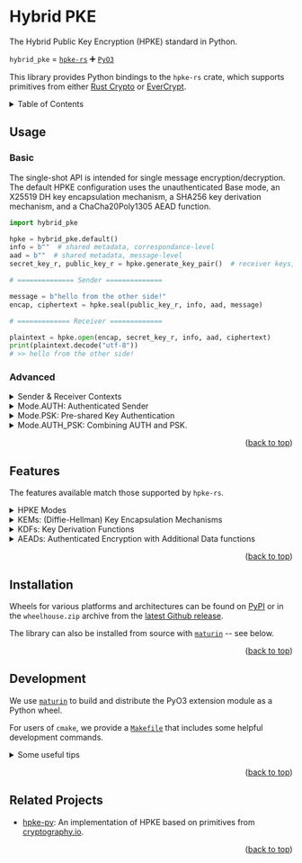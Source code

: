 Hybrid PKE
===============
The Hybrid Public Key Encryption (HPKE) standard in Python.

`hybrid_pke` = [`hpke-rs`](https://github.com/franziskuskiefer/hpke-rs) :heavy_plus_sign: [`PyO3`](https://github.com/PyO3/pyo3)

This library provides Python bindings to the `hpke-rs` crate, which supports primitives from either [Rust Crypto](https://github.com/RustCrypto) or [EverCrypt](https://hacl-star.github.io/HaclValeEverCrypt.html).

<details>
  <summary> Table of Contents </summary>
  <ol>
    <li><a href="#usage">Usage</a></li>
    <li><a href="#features">Features</a></li>
    <li><a href="#installation">Installation</a></li>
    <li><a href="#development">Development</a></li>
    <li><a href="#related-projects">Related Projects</a></li>
  </ol>
</details>

## Usage
### Basic
The single-shot API is intended for single message encryption/decryption. The default HPKE configuration uses the unauthenticated Base mode, an X25519 DH key encapsulation mechanism, a SHA256 key derivation mechanism, and a ChaCha20Poly1305 AEAD function.

```python
import hybrid_pke

hpke = hybrid_pke.default()
info = b""  # shared metadata, correspondance-level
aad = b""  # shared metadata, message-level
secret_key_r, public_key_r = hpke.generate_key_pair()  # receiver keys, pre-generated

# ============== Sender ==============

message = b"hello from the other side!"
encap, ciphertext = hpke.seal(public_key_r, info, aad, message)

# ============= Receiver =============

plaintext = hpke.open(encap, secret_key_r, info, aad, ciphertext)
print(plaintext.decode("utf-8"))
# >> hello from the other side!
```

### Advanced

<details><summary> Sender & Receiver Contexts </summary>

The Sender Context and Receiver Context APIs allow for setting up a context for repeated encryptions and decryptions. It's recommended whenever you intend to perform several encryptions or decryptions in quick succession.
```python
# ============== Sender ==============

info = b"quotes from your favorite aphorists"
messages = [
    b"Two wrongs don't make a right, but they make a good excuse.",
    b"Become who you are!",
    b"Only those who aren't hungry are able to judge the quality of a meal.",
    b"Under certain circumstances a wanted poster is a letter of recommendation.",
    b"Nobody ever forgets where he buried the hatchet.",
]
aads = [
  b"Szasz",
  b"Nietzsche",
  b"Morandotti",
  b"Brudzinski",
  b"Hubbard",
]
encap, sender_context = hpke.setup_sender(public_key_r, info)

ciphertexts = []
for aad, msg in zip(aads, messages):
    ciphertext = sender_context.seal(aad, msg)
    ciphertexts.append(ciphertext)

# ============= Receiver =============

receiver_context = hpke.setup_receiver(encap, secret_key_r, info)
plaintexts = []
for aad, ctxt in zip(aads, ciphertexts):
    plaintext = receiver_context.open(aad, ctxt)
    plaintexts.append(plaintext)

print(f"\"{plaintexts[0].decode()}\" - {aad[0].decode()}")
print(f"\"{plaintexts[1].decode()}\" - {aad[1].decode()}")
# >> "Two wrongs don't make a right, but they make a good excuse." - Szasz
# >> "Become who you are!" - Nietzsche
```
</details>

<details><summary> Mode.AUTH: Authenticated Sender </summary>

Auth mode allows for signing and verifying encryptions with a previously authenticated sender key-pair.
```python
hpke = hybrid_pke.default(mode=hybrid_pke.Mode.AUTH)
secret_key_r, public_key_r = hpke.generate_key_pair()  # receiver keys
secret_key_s, public_key_s = hpke.generate_key_pair()  # sender keys, pre-authenticated

# ============== Sender ==============

# sign with sender's secret key
encap, ciphertext = hpke.seal(public_key_r, info, aad, message, sk_s=secret_key_s)

# ============= Receiver =============

# verify with sender's public key
plaintext = hpke.open(encap, secret_key_r, info, aad, ciphertext, pk_s=public_key_s)
```
</details>

<details><summary>Mode.PSK: Pre-shared Key Authentication</summary>

PSK mode allows for signing and verifying encryptions with a previously shared key held by both the sender and recipient.
```python
hpke = hybrid_pke.default(mode=hybrid_pke.Mode.PSK)
# pre-shared key + ID
psk = bytes.fromhex("0247fd33b913760fa1fa51e1892d9f307fbe65eb171e8132c2af18555a738b82")
psk_id = bytes.fromhex("456e6e796e20447572696e206172616e204d6f726961")

# ============== Sender ==============

# sign with pre-shared key
encap, ciphertext = hpke.seal(public_key_r, info, aad, message, psk=psk, psk_id=psk_id)

# ============= Receiver =============

# verify with pre-shared key
plaintext = hpke.open(encap, secret_key_r, info, aad, ciphertext, psk=psk, psk_id=psk_id)
```
</details>

<details><summary>Mode.AUTH_PSK: Combining AUTH and PSK. </summary>

PSK mode allows for signing and verifying encryptions with a previously shared key held by both the sender and recipient.
```python
hpke = hybrid_pke.default(mode=hybrid_pke.Mode.PSK)
secret_key_r, public_key_r = hpke.generate_key_pair()  # receiver keys
secret_key_s, public_key_s = hpke.generate_key_pair()  # sender keys, pre-authenticated
# pre-shared key + ID
psk = bytes.fromhex("0247fd33b913760fa1fa51e1892d9f307fbe65eb171e8132c2af18555a738b82")
psk_id = bytes.fromhex("456e6e796e20447572696e206172616e204d6f726961")

# ============== Sender ==============

# sign with both pre-shared key and sender's secret key
encap, ciphertext = hpke.seal(
    public_key_r, info, aad, message,
    psk=psk, psk_id=psk_id, sk_s=secret_key_s,
)

# ============= Receiver =============

# verify with both pre-shared key and sender's public key
plaintext = hpke.open(
    encap, secret_key_r, info, aad, ciphertext,
    psk=psk, psk_id=psk_id, pk_s=public_key_s,
)
```
</details>

<p align="right">(<a href="#top">back to top</a>)</p>

## Features
The features available match those supported by `hpke-rs`.

<details><summary>HPKE Modes</summary>

- [x] mode_base
- [x] mode_psk
- [x] mode_auth
- [x] mode_auth_psk
</details>

<details><summary>KEMs: (Diffie-Hellman) Key Encapsulation Mechanisms</summary>

- [x] DHKEM(P-256, HKDF-SHA256)
- [ ] DHKEM(P-384, HKDF-SHA384)
- [ ] DHKEM(P-521, HKDF-SHA512)
- [x] DHKEM(X25519, HKDF-SHA256)
- [ ] DHKEM(X448, HKDF-SHA512)
</details>

<details><summary>KDFs: Key Derivation Functions </summary>

- [x] HKDF-SHA256
- [x] HKDF-SHA384
- [x] HKDF-SHA512
</details>

<details><summary>AEADs: Authenticated Encryption with Additional Data functions</summary>

- [x] AES-128-GCM
- [x] AES-256-GCM
- [x] ChaCha20Poly1305
- [x] Export only
</details>

<p align="right">(<a href="#top">back to top</a>)</p>

## Installation
Wheels for various platforms and architectures can be found on [PyPI](https://pypi.org/project/hybrid-pke/) or in the `wheelhouse.zip` archive from the [latest Github release](https://github.com/capeprivacy/hybrid-pke/releases).

The library can also be installed from source with [`maturin`](https://github.com/PyO3/maturin) -- see below.

<p align="right">(<a href="#top">back to top</a>)</p>

## Development

We use [`maturin`](https://github.com/PyO3/maturin) to build and distribute the PyO3 extension module as a Python wheel.

For users of `cmake`, we provide a [`Makefile`](https://github.com/capeprivacy/hybrid-pke/blob/main/Makefile) that includes some helpful development commands.

<details><summary>Some useful tips</summary>

- `maturin develop` builds & installs the Python package into your Python environment (`venv` or `conda` recommended)
- `pytest .` tests the resulting Python package.
- `pytest -n auto .` runs the full test suite in parallel.
- `maturin build --release -o dist --sdist` builds the extension module in release-mode and produces a wheel for your environment's OS and architecture.
- The `-i`/`--interpreter` flag for `maturin` can be used to swap out different Python interpreters, if you have multiple Python installations.
</details>

<p align="right">(<a href="#top">back to top</a>)</p>

## Related Projects
- [hpke-py](https://github.com/ctz/hpke-py): An implementation of HPKE based on primitives from [cryptography.io](https://cryptography.io).

<p align="right">(<a href="#top">back to top</a>)</p>